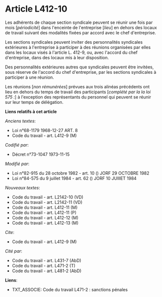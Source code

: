 # Article L412-10

Les adhérents de chaque section syndicale peuvent se réunir une fois par mois [*périodicité*] dans l'enceinte de l'entreprise
[*lieu*] en dehors des locaux de travail suivant des modalités fixées par accord avec le chef d'entreprise.

Les sections syndicales peuvent inviter des personnalités syndicales extérieures à l'entreprise à participer à des réunions
organisées par elles dans les locaux visés à l'article L. 412-9, ou, avec l'accord du chef d'entreprise, dans des locaux mis
à leur disposition.

Des personnalités extérieures autres que syndicales peuvent être invitées, sous réserve de l'accord du chef d'entreprise, par
les sections syndicales à participer à une réunion.

Les réunions [*non rémunérées*] prévues aux trois alinéas précédents ont lieu en dehors du temps de travail des participants
[*complété par la la loi 575 :*] à l'exception des représentants du personnel qui peuvent se réunir sur leur temps de
délégation.

**Liens relatifs à cet article**

_Anciens textes_:

  - Loi n°68-1179 1968-12-27 ART. 8
  - Code du travail - art. L412-9 (M)

_Codifié par_:

  - Décret n°73-1047 1973-11-15

_Modifié par_:

  - Loi n°82-915 du 28 octobre 1982 - art. 10 () JORF 29 OCTOBRE 1982
  - Loi n°84-575 du 9 juillet 1984 - art. 62 () JORF 10 JUIllET 1984

_Nouveaux textes_:

  - Code du travail - art. L2142-10 (VD)
  - Code du travail - art. L2142-11 (VD)
  - Code du travail - art. L412-11 (M)
  - Code du travail - art. L412-11 (P)
  - Code du travail - art. L412-12 (M)
  - Code du travail - art. L412-13 (M)

_Cite_:

  - Code du travail - art. L412-9 (M)

_Cité par_:

  - Code du travail - art. L431-7 (AbD)
  - Code du travail - art. L471-2 (T)
  - Code du travail - art. L481-2 (AbD)

**Liens**:

  - TXT_ASSOCIE: Code du travail L471-2 : sanctions pénales
